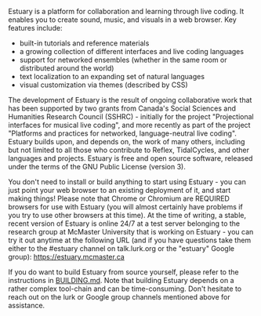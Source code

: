Estuary is a platform for collaboration and learning through live coding. It enables you to create sound, music, and visuals in a web browser. Key features include:

- built-in tutorials and reference materials
- a growing collection of different interfaces and live coding languages
- support for networked ensembles (whether in the same room or distributed around the world)
- text localization to an expanding set of natural languages
- visual customization via themes (described by CSS)

The development of Estuary is the result of ongoing collaborative work that has been supported by two grants from Canada's Social Sciences and Humanities Research Council (SSHRC) - initially for the project "Projectional interfaces for musical live coding", and more recently as part of the project "Platforms and practices for networked, language-neutral live coding". Estuary builds upon, and depends on, the work of many others, including but not limited to all those who contribute to Reflex, TidalCycles, and other languages and projects. Estuary is free and open source software, released under the terms of the GNU Public License (version 3).

You don't need to install or build anything to start using Estuary - you can just point your web browser to an existing deployment of it, and start making things! Please note that Chrome or Chromium are REQUIRED browsers for use with Estuary (you will almost certainly have problems if you try to use other browsers at this time). At the time of writing, a stable, recent version of Estuary is online 24/7 at a test server belonging to the research group at McMaster University that is working
  on Estuary - you can try it out anytime at the following URL (and if you have
  questions take them either to the &num;estuary channel on talk.lurk.org
  or the "estuary" Google group): https://estuary.mcmaster.ca

If you do want to build Estuary from source yourself, please refer to the instructions in [BUILDING.md](BUILDING.md). Note that building Estuary depends on a rather complex tool-chain and can be time-consuming. Don't hesitate to reach out on the lurk or Google group channels mentioned above for assistance.
